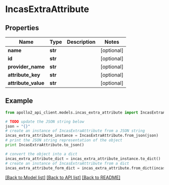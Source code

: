 # IncasExtraAttribute


## Properties
Name | Type | Description | Notes
------------ | ------------- | ------------- | -------------
**name** | **str** |  | [optional] 
**id** | **str** |  | [optional] 
**provider_name** | **str** |  | [optional] 
**attribute_key** | **str** |  | [optional] 
**attribute_value** | **str** |  | [optional] 

## Example

```python
from apollo2_api_client.models.incas_extra_attribute import IncasExtraAttribute

# TODO update the JSON string below
json = "{}"
# create an instance of IncasExtraAttribute from a JSON string
incas_extra_attribute_instance = IncasExtraAttribute.from_json(json)
# print the JSON string representation of the object
print IncasExtraAttribute.to_json()

# convert the object into a dict
incas_extra_attribute_dict = incas_extra_attribute_instance.to_dict()
# create an instance of IncasExtraAttribute from a dict
incas_extra_attribute_form_dict = incas_extra_attribute.from_dict(incas_extra_attribute_dict)
```
[[Back to Model list]](../README.md#documentation-for-models) [[Back to API list]](../README.md#documentation-for-api-endpoints) [[Back to README]](../README.md)


